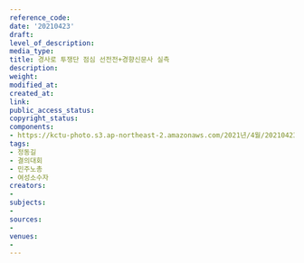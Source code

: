 ```yaml
---
reference_code: 
date: '20210423'
draft: 
level_of_description: 
media_type: 
title: 경사로 투쟁단 점심 선전전+경향신문사 실측
description: 
weight: 
modified_at: 
created_at: 
link: 
public_access_status: 
copyright_status: 
components:
- https://kctu-photo.s3.ap-northeast-2.amazonaws.com/2021년/4월/20210423-경사로+투쟁단+점심+선전전+경향신문사+실측_정동길_결의대회_민주노총_여성소수자/_1DX0067.jpg
tags:
- 정동길
- 결의대회
- 민주노총
- 여성소수자
creators:
- 
subjects:
- 
sources:
- 
venues:
- 
---
```

